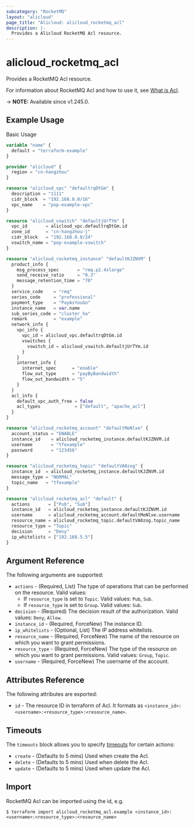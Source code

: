 ```yaml
---
subcategory: "RocketMQ"
layout: "alicloud"
page_title: "Alicloud: alicloud_rocketmq_acl"
description: |-
  Provides a Alicloud RocketMQ Acl resource.
---
```


# alicloud_rocketmq_acl

Provides a RocketMQ Acl resource.



For information about RocketMQ Acl and how to use it, see [What is Acl](https://www.alibabacloud.com/help/en/apsaramq-for-rocketmq/cloud-message-queue-rocketmq-5-x-series/developer-reference/api-rocketmq-2022-08-01-createinstanceacl).

-> **NOTE:** Available since v1.245.0.

## Example Usage

Basic Usage

```terraform
variable "name" {
  default = "terraform-example"
}

provider "alicloud" {
  region = "cn-hangzhou"
}

resource "alicloud_vpc" "defaultrqDtGm" {
  description = "1111"
  cidr_block  = "192.168.0.0/16"
  vpc_name    = "pop-example-vpc"
}

resource "alicloud_vswitch" "defaultjUrTYm" {
  vpc_id       = alicloud_vpc.defaultrqDtGm.id
  zone_id      = "cn-hangzhou-j"
  cidr_block   = "192.168.0.0/24"
  vswitch_name = "pop-example-vswitch"
}

resource "alicloud_rocketmq_instance" "defaultKJZNVM" {
  product_info {
    msg_process_spec       = "rmq.p2.4xlarge"
    send_receive_ratio     = "0.3"
    message_retention_time = "70"
  }
  service_code    = "rmq"
  series_code     = "professional"
  payment_type    = "PayAsYouGo"
  instance_name   = var.name
  sub_series_code = "cluster_ha"
  remark          = "example"
  network_info {
    vpc_info {
      vpc_id = alicloud_vpc.defaultrqDtGm.id
      vswitches {
        vswitch_id = alicloud_vswitch.defaultjUrTYm.id
      }
    }
    internet_info {
      internet_spec      = "enable"
      flow_out_type      = "payByBandwidth"
      flow_out_bandwidth = "5"
    }
  }
  acl_info {
    default_vpc_auth_free = false
    acl_types             = ["default", "apache_acl"]
  }
}

resource "alicloud_rocketmq_account" "defaultMeNlxe" {
  account_status = "ENABLE"
  instance_id    = alicloud_rocketmq_instance.defaultKJZNVM.id
  username       = "tfexample"
  password       = "123456"
}

resource "alicloud_rocketmq_topic" "defaultVA0zog" {
  instance_id  = alicloud_rocketmq_instance.defaultKJZNVM.id
  message_type = "NORMAL"
  topic_name   = "tfexample"
}

resource "alicloud_rocketmq_acl" "default" {
  actions       = ["Pub", "Sub"]
  instance_id   = alicloud_rocketmq_instance.defaultKJZNVM.id
  username      = alicloud_rocketmq_account.defaultMeNlxe.username
  resource_name = alicloud_rocketmq_topic.defaultVA0zog.topic_name
  resource_type = "Topic"
  decision      = "Deny"
  ip_whitelists = ["192.168.5.5"]
}
```

## Argument Reference

The following arguments are supported:
* `actions` - (Required, List) The type of operations that can be performed on the resource. Valid values:
  - If `resource_type` is set to `Topic`. Valid values: `Pub`, `Sub`.
  - If `resource_type` is set to `Group`. Valid values: `Sub`.
* `decision` - (Required) The decision result of the authorization. Valid values: `Deny`, `Allow`.
* `instance_id` - (Required, ForceNew) The instance ID.
* `ip_whitelists` - (Optional, List) The IP address whitelists.
* `resource_name` - (Required, ForceNew) The name of the resource on which you want to grant permissions.
* `resource_type` - (Required, ForceNew) The type of the resource on which you want to grant permissions. Valid values: `Group`, `Topic`.
* `username` - (Required, ForceNew) The username of the account.

## Attributes Reference

The following attributes are exported:
* `id` - The resource ID in terraform of Acl. It formats as `<instance_id>:<username>:<resource_type>:<resource_name>`.

## Timeouts

The `timeouts` block allows you to specify [timeouts](https://www.terraform.io/docs/configuration-0-11/resources.html#timeouts) for certain actions:
* `create` - (Defaults to 5 mins) Used when create the Acl.
* `delete` - (Defaults to 5 mins) Used when delete the Acl.
* `update` - (Defaults to 5 mins) Used when update the Acl.

## Import

RocketMQ Acl can be imported using the id, e.g.

```shell
$ terraform import alicloud_rocketmq_acl.example <instance_id>:<username>:<resource_type>:<resource_name>
```
